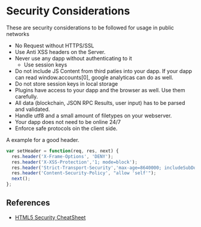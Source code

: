 # Security Considerations

These are security considerations to be followed for usage in public networks

* No Request without HTTPS/SSL
* Use Anti XSS headers on the Server.
* Never use any dapp without authenticating to it
  * Use session keys
* Do not  include JS Content from third paties into your dapp. If your dapp can read window.accounts[0], google analyticas can do as well.
* Do not store session keys in local storage
* Plugins have access to your dapp and the browser as well. Use them carefully.
* All data (blockchain, JSON RPC Results, user input) has to be parsed and validated.
* Handle utf8 and a small amount of filetypes on your webserver.
* Your dapp does not need to be online 24/7
* Enforce safe protocols oin the client side.

A example for a good header.

```javascript
var setHeader = function(req, res, next) {
  res.header('X-Frame-Options', 'DENY');
  res.header('X-XSS-Protection','1; mode=block');
  res.header('Strict-Transport-Security','max-age=8640000; includeSubDomains');
  res.header('Content-Security-Policy', "allow 'self'");
  next();
};
```

## References

* [HTML5 Security CheatSheet](https://www.owasp.org/index.php/HTML5_Security_Cheat_Sheet)
